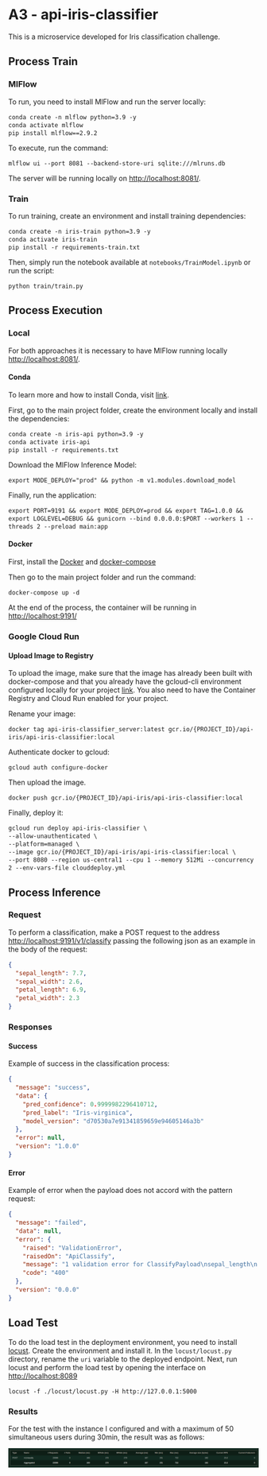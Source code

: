 # A3 - api-iris-classifier

This is a microservice developed for Iris classification challenge.

## Process Train

### MlFlow

To run, you need to install MlFlow and run the server locally:

```console
conda create -n mlflow python=3.9 -y
conda activate mlflow
pip install mlflow==2.9.2
```

To execute, run the command:

```console
mlflow ui --port 8081 --backend-store-uri sqlite:///mlruns.db
```

The server will be running locally on [http://localhost:8081/](http://localhost:8081/).

### Train

To run training, create an environment and install training dependencies:

```console
conda create -n iris-train python=3.9 -y
conda activate iris-train
pip install -r requirements-train.txt
```

Then, simply run the notebook available at `notebooks/TrainModel.ipynb` or run the script:

```console
python train/train.py
```

## Process Execution

### Local

For both approaches it is necessary to have MlFlow running locally [http://localhost:8081/](http://localhost:8081/).

#### Conda

To learn more and how to install Conda, visit [link](https://conda.io/projects/conda/en/latest/user-guide/install/index.html).

First, go to the main project folder, create the environment locally and install the dependencies:

```console
conda create -n iris-api python=3.9 -y
conda activate iris-api
pip install -r requirements.txt
```

Download the MlFlow Inference Model:

```console
export MODE_DEPLOY="prod" && python -m v1.modules.download_model
```

Finally, run the application:

```console
export PORT=9191 && export MODE_DEPLOY=prod && export TAG=1.0.0 && export LOGLEVEL=DEBUG && gunicorn --bind 0.0.0.0:$PORT --workers 1 --threads 2 --preload main:app
```

#### Docker

First, install the [Docker](https://docs.docker.com/engine/install/) and [docker-compose](https://github.com/docker/compose)

Then go to the main project folder and run the command:

```console
docker-compose up -d
```

At the end of the process, the container will be running in [http://localhost:9191/](http://localhost:9191/)

### Google Cloud Run

#### Upload Image to Registry

To upload the image, make sure that the image has already been built with docker-compose and that you already have the gcloud-cli environment configured locally for your project [link](https://cloud.google.com/sdk/docs/install?hl=pt-br). You also need to have the Container Registry and Cloud Run enabled for your project.

Rename your image:

```console
docker tag api-iris-classifier_server:latest gcr.io/{PROJECT_ID}/api-iris/api-iris-classifier:local
```

Authenticate docker to gcloud:

```console
gcloud auth configure-docker
```

Then upload the image.

```console
docker push gcr.io/{PROJECT_ID}/api-iris/api-iris-classifier:local
```

Finally, deploy it:

```console
gcloud run deploy api-iris-classifier \
--allow-unauthenticated \
--platform=managed \
--image gcr.io/{PROJECT_ID}/api-iris/api-iris-classifier:local \
--port 8080 --region us-central1 --cpu 1 --memory 512Mi --concurrency 2 --env-vars-file clouddeploy.yml
```

## Process Inference

### Request

To perform a classification, make a POST request to the address [http://localhost:9191/v1/classify](http://localhost:9191/v1/classify) passing the following json as an example in the body of the request:

```json
{
  "sepal_length": 7.7,
  "sepal_width": 2.6,
  "petal_length": 6.9,
  "petal_width": 2.3
}
```

### Responses

#### Success

Example of success in the classification process:

```json
{
  "message": "success",
  "data": {
    "pred_confidence": 0.9999982296410712,
    "pred_label": "Iris-virginica",
    "model_version": "d70530a7e91341859659e94605146a3b"
  },
  "error": null,
  "version": "1.0.0"
}
```

#### Error

Example of error when the payload does not accord with the pattern request:

```json
{
  "message": "failed",
  "data": null,
  "error": {
    "raised": "ValidationError",
    "raisedOn": "ApiClassify",
    "message": "1 validation error for ClassifyPayload\nsepal_length\n  field required (type=value_error.missing)",
    "code": "400"
  },
  "version": "0.0.0"
}
```

## Load Test

To do the load test in the deployment environment, you need to install [locust](https://locust.io/).
Create the environment and install it. In the `locust/locust.py` directory, rename the `uri` variable to the deployed endpoint.
Next, run locust and perform the load test by opening the interface on [http://localhost:8089](http://localhost:8089)

```console
locust -f ./locust/locust.py -H http://127.0.0.1:5000
```

### Results

For the test with the instance I configured and with a maximum of 50 simultaneous users during 30min, the result was as follows:

![alt text for screen readers](./locust/locust_load_test.png "Load Test Locust")
